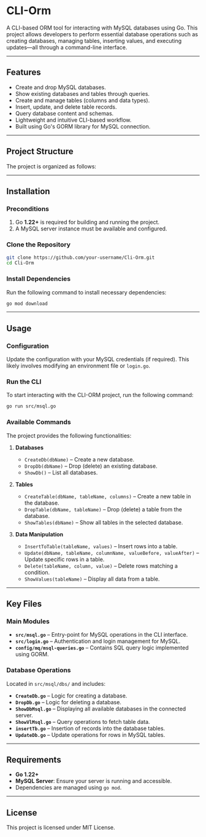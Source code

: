 # CLI-Orm

A CLI-based ORM tool for interacting with MySQL databases using Go. This project allows developers to perform essential database operations such as creating databases, managing tables, inserting values, and executing updates—all through a command-line interface.

---

## Features

- Create and drop MySQL databases.
- Show existing databases and tables through queries.
- Create and manage tables (columns and data types).
- Insert, update, and delete table records.
- Query database content and schemas.
- Lightweight and intuitive CLI-based workflow.
- Built using Go's GORM library for MySQL connection.

---

## Project Structure

The project is organized as follows:

---

## Installation

### Preconditions
1. Go **1.22+** is required for building and running the project.
2. A MySQL server instance must be available and configured.

### Clone the Repository

```bash
git clone https://github.com/your-username/Cli-Orm.git
cd Cli-Orm
```

### Install Dependencies

Run the following command to install necessary dependencies:

```bash
go mod download
```

---

## Usage

### Configuration
Update the configuration with your MySQL credentials (if required). This likely involves modifying an environment file or `login.go`.

### Run the CLI
To start interacting with the CLI-ORM project, run the following command:

```bash
go run src/msql.go
```

### Available Commands

The project provides the following functionalities:

1. **Databases**
   - `CreateDb(dbName)` – Create a new database.
   - `DropDb(dbName)` – Drop (delete) an existing database.
   - `ShowDb()` – List all databases.

2. **Tables**
   - `CreateTable(dbName, tableName, columns)` – Create a new table in the database.
   - `DropTable(dbName, tableName)` – Drop (delete) a table from the database.
   - `ShowTables(dbName)` – Show all tables in the selected database.

3. **Data Manipulation**
   - `InsertToTable(tableName, values)` – Insert rows into a table.
   - `Update(dbName, tableName, columnName, valueBefore, valueAfter)` – Update specific rows in a table.
   - `Delete(tableName, column, value)` – Delete rows matching a condition.
   - `ShowValues(tableName)` – Display all data from a table.

---

## Key Files

### Main Modules
- **`src/msql.go`** – Entry-point for MySQL operations in the CLI interface.
- **`src/login.go`** – Authentication and login management for MySQL.
- **`config/mq/msql-queries.go`** – Contains SQL query logic implemented using GORM.

### Database Operations
Located in `src/msql/dbs/` and includes:
- **`CreateDb.go`** – Logic for creating a database.
- **`DropDb.go`** – Logic for deleting a database.
- **`ShowDbMsql.go`** – Displaying all available databases in the connected server.
- **`ShowVlMsql.go`** – Query operations to fetch table data.
- **`insertTb.go`** – Insertion of records into the database tables.
- **`UpdateDb.go`** – Update operations for rows in MySQL tables.

---

## Requirements
- **Go 1.22+**
- **MySQL Server**: Ensure your server is running and accessible.
- Dependencies are managed using `go mod`.

---


## License

This project is licensed under MIT License.
